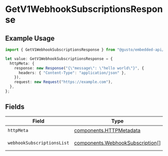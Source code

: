 # GetV1WebhookSubscriptionsResponse

## Example Usage

```typescript
import { GetV1WebhookSubscriptionsResponse } from "@gusto/embedded-api/models/operations/getv1webhooksubscriptions.js";

let value: GetV1WebhookSubscriptionsResponse = {
  httpMeta: {
    response: new Response("{\"message\": \"hello world\"}", {
      headers: { "Content-Type": "application/json" },
    }),
    request: new Request("https://example.com"),
  },
};
```

## Fields

| Field                                                                              | Type                                                                               | Required                                                                           | Description                                                                        |
| ---------------------------------------------------------------------------------- | ---------------------------------------------------------------------------------- | ---------------------------------------------------------------------------------- | ---------------------------------------------------------------------------------- |
| `httpMeta`                                                                         | [components.HTTPMetadata](../../models/components/httpmetadata.md)                 | :heavy_check_mark:                                                                 | N/A                                                                                |
| `webhookSubscriptionsList`                                                         | [components.WebhookSubscription](../../models/components/webhooksubscription.md)[] | :heavy_minus_sign:                                                                 | Example response                                                                   |